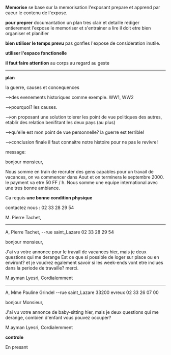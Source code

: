**Memorise**
se base sur la memorisation l'exposant prepare et apprend par caeur le contenu de l'expose.

**pour preprer**
documantation
un plan tres clair et detaille
rediger entierement l'expose
le memoriser et s'entrainer a lire
il doit etre bien organiser et planifier


**bien utiliser le temps prevu**
pas gonfles l'expose de consideration inutile.

**utiliser l'espace fonctionelle**

**il faut faire attention**
au corps
au regard
au geste
____________________________________________________
**plan**

la guerre, causes et concequences

-->des evenements historiques comme exemple.
WW1, WW2

-->pourquoi?
les causes.

-->on proposant une solution
tolerer les point de vue politiques des autres, etablir des relation benifitant les deux pays (au plus)

-->qu'elle est mon point de vue personnelle?
la guerre est terrible!

-->conclusion finale
il faut connaitre notre histoire pour ne pas le revivre!



message:	









bonjour monsieur,

Nous somme en train de recruter des gens capables pour un travail de vacances,
on va commencer dans Aout et on terminera le septembre 2000.
le payment va etre 50 FF / h.
Nous somme une equipe international avec une tres bonne ambiance.

Ca requis **une bonne condition physique**

contactez nous :
02 33 28 29 54

M. Pierre Tachet,

-------------------------------------------------
A, Pierre Tachet,                                                                                             --rue saint_Lazare
																														 02 33 28 29 54



bonjour monsieur,

J'ai vu votre annonce pour le travail de vacances hier, mais je deux questions qui me derange
Est ce que si possible de loger sur place ou en environt?
et je voudrez egalement savoir si les week-ends vont etre inclues dans la periode de travaille? merci.


M.ayman Lyesri, Cordialemment

--------------------------------------------------

A, Mme Pauline Grindel                                                                                             --rue saint_Lazare
																																	33200 evreux
																														            02 33 26 07 00



bonjour Monsieur,

J'ai vu votre annonce de baby-sitting hier, mais je deux questions qui me derange,
combien d'enfant vous pouvez occuper?



M.ayman Lyesri, Cordialemment


**controle**

En presant

